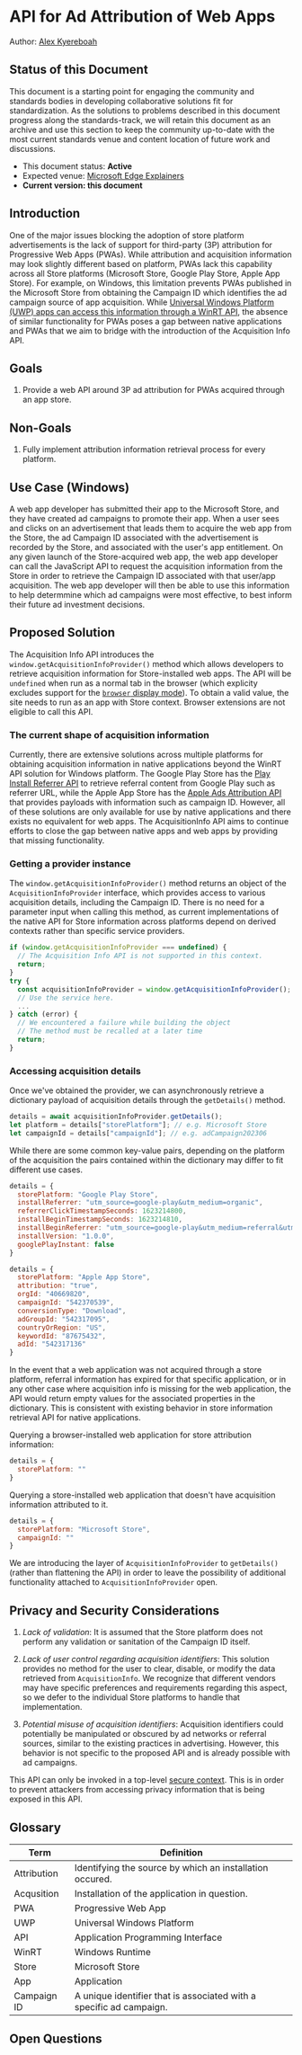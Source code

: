 # API for Ad Attribution of Web Apps

Author: [Alex Kyereboah](https://github.com/akyereboah_microsoft)

## Status of this Document

This document is a starting point for engaging the community and standards bodies in developing
collaborative solutions fit for standardization. As the solutions to problems described in this
document progress along the standards-track, we will retain this document as an archive and use
this section to keep the community up-to-date with the most current standards venue and content
location of future work and discussions.

* This document status: **Active**
* Expected venue: [Microsoft Edge Explainers](https://github.com/MicrosoftEdge/MSEdgeExplainers)
* **Current version: this document**

## Introduction

One of the major issues blocking the adoption of store platform advertisements is the lack of
support for third-party (3P) attribution for Progressive Web Apps (PWAs). While attribution and
acquisition information may look slightly different based on platform, PWAs lack this capability
across all Store platforms (Microsoft Store, Google Play Store, Apple App Store). For example, on
Windows, this limitation prevents PWAs published in the Microsoft Store from obtaining the
Campaign ID which identifies the ad campaign source of app acquisition. While
[Universal Windows Platform (UWP) apps can access this information through a WinRT API][WinRT API],
the absence of similar functionality for PWAs poses a gap between native applications and
PWAs that we aim to bridge with the introduction of the Acquisition Info API.

## Goals

1. Provide a web API around 3P ad attribution for PWAs acquired through an app store.

## Non-Goals

1. Fully implement attribution information retrieval process for every platform.

## Use Case (Windows)

A web app developer has submitted their app to the Microsoft Store, and they have created ad
campaigns to promote their app.  When a user sees and clicks on an advertisement that leads them to
acquire the web app from the Store, the ad Campaign ID associated with the advertisement
is recorded by the Store, and associated with the user's app entitlement. On any given launch
of the Store-acquired web app, the web app developer can call the JavaScript API to request the
acquisition information from the Store in order to retrieve the Campaign ID associated with that
user/app acquisition. The web app developer will then be able to use this information to help
determmine which ad campaigns were most effective, to best inform their future ad investment
decisions.

## Proposed Solution

The Acquisition Info API introduces the `window.getAcquisitionInfoProvider()` method which allows
developers to retrieve acquisition information for Store-installed web apps. The API will be
`undefined` when run as a normal tab in the browser (which explicity excludes support for the
[`browser` display mode][display mode]). To obtain a valid value, the site needs to run as an app
with Store context. Browser extensions are not eligible to call this API.

### The current shape of acquisition information

Currently, there are extensive solutions across multiple platforms for obtaining acquisition
information in native applications beyond the WinRT API solution for Windows platform. The Google
Play Store has the [Play Install Referrer API][Play Install Referrer API] to retrieve referral content from Google Play such as
referrer URL, while the Apple App Store has the [Apple Ads Attribution API][Apple Ads Attribution API] that provides payloads
with information such as campaign ID. However, all of these solutions are only available for use by
native applications and there exists no equivalent for web apps. The AcquisitionInfo API aims to
continue efforts to close the gap between native apps and web apps by providing that missing
functionality.

### Getting a provider instance

The `window.getAcquisitionInfoProvider()` method returns an object of the
`AcquisitionInfoProvider` interface, which provides access to various acquisition details,
including the Campaign ID. There is no need for a parameter input when calling this method,
as current implementations of the native API for Store information across platforms depend on
derived contexts rather than specific service providers.

```js
if (window.getAcquisitionInfoProvider === undefined) {
  // The Acquisition Info API is not supported in this context.
  return;
}
try {
  const acquisitionInfoProvider = window.getAcquisitionInfoProvider();
  // Use the service here.
  ...
} catch (error) {
  // We encountered a failure while building the object
  // The method must be recalled at a later time
  return;
}
```

### Accessing acquisition details

Once we've obtained the provider, we can asynchronously retrieve a dictionary payload of
acquisition details through the `getDetails()` method.

```js
details = await acquisitionInfoProvider.getDetails();
let platform = details["storePlatform"]; // e.g. Microsoft Store
let campaignId = details["campaignId"]; // e.g. adCampaign202306
```

While there are some common key-value pairs, depending on the platform of the acquisition the
pairs contained within the dictionary may differ to fit different use cases.

```js
details = {
  storePlatform: "Google Play Store",
  installReferrer: "utm_source=google-play&utm_medium=organic",
  referrerClickTimestampSeconds: 1623214800,
  installBeginTimestampSeconds: 1623214810,
  installBeginReferrer: "utm_source=google-play&utm_medium=referral&utm_campaign=campaign-123",
  installVersion: "1.0.0",
  googlePlayInstant: false
}
```

```js
details = {
  storePlatform: "Apple App Store",
  attribution: "true",
  orgId: "40669820",
  campaignId: "542370539",
  conversionType: "Download",
  adGroupId: "542317095",
  countryOrRegion: "US",
  keywordId: "87675432",
  adId: "542317136"
}
```

In the event that a web application was not acquired through a store platform, referral information has expired for that specific application, or in any other case
where acquisition info is missing for the web application, the API would return empty values for the associated properties in the dictionary. This is consistent with
existing behavior in store information retrieval API for native applications.

Querying a browser-installed web application for store attribution information:

```js
details = {
  storePlatform: ""
}
```

Querying a store-installed web application that doesn't have acquisition information attributed to it.

```js
details = {
  storePlatform: "Microsoft Store",
  campaignId: ""
}
```

We are introducing the layer of `AcquisitionInfoProvider` to `getDetails()` (rather than flattening
the API) in order to leave the possibility of additional functionality attached to `AcquisitionInfoProvider` open.

## Privacy and Security Considerations

1. _Lack of validation_: It is assumed that the Store platform does not perform any validation
  or sanitation of the Campaign ID itself.

2. _Lack of user control regarding acquisition identifiers_: This solution provides no method for
   the user to clear, disable, or modify the data retrieved from `AcquisitionInfo`.  We recognize that different vendors may have specific preferences and requirements regarding this aspect,
   so we defer to the individual Store platforms to handle that implementation.

3. _Potential misuse of acquisition identifiers_: Acquisition identifiers could potentially be
   manipulated or obscured by ad networks or referral sources, similar to the existing practices
  in advertising. However, this behavior is not specific to the proposed API and is already
  possible with ad campaigns.

This API can only be invoked in a top-level [secure context][secure context]. This is in order to prevent attackers from accessing privacy information that
is being exposed in this API.

## Glossary

| Term        | Definition                                                          |
| ----------- | ------------------------------------------------------------------- |
| Attribution | Identifying the source by which an installation occured.            |
| Acqusition  | Installation of the application in question.                        |
| PWA         | Progressive Web App                                                 |
| UWP         | Universal Windows Platform                                          |
| API         | Application Programming Interface                                   |
| WinRT       | Windows Runtime                                                     |
| Store       | Microsoft Store                                                     |
| App         | Application                                                         |
| Campaign ID | A unique identifier that is associated with a specific ad campaign. |

[WinRT API]: https://learn.microsoft.com/en-us/uwp/api/windows.services.store.storecollectiondata.campaignid
[display mode]: https://developer.mozilla.org/en-US/docs/Web/Manifest/display
[Play Install Referrer API]: https://developer.android.com/google/play/installreferrer
[Apple Ads Attribution API]: https://developer.apple.com/documentation/ad_services
[secure context]: https://w3c.github.io/webappsec-secure-contexts/

## Open Questions